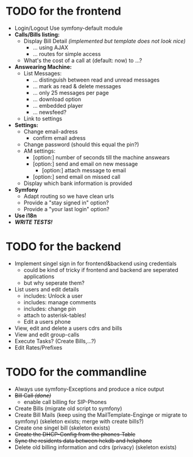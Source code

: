 # TODO for the frontend #
  * Login/Logout Use symfony-default module
  * **Calls/Bills listing:**
    * Display Bill Detail _(implemented but template does not look nice)_
      * ... using AJAX
      * ... routes for simple access
    * What's the cost of a call at (default: now) to ...?
  * **Answearing Machine:**
    * List Messages:
      * ... distinguish between read and unread messages
      * ... mark as read & delete messages
      * ... only 25 messages per page
      * ... download option
      * ... embedded player
      * ... newsfeed?
    * Link to settings
  * **Settings:** 
    * Change email-adress
      * confirm email adress
    * Change password (should this equal the pin?)
    * AM settings:
      * [option:] number of seconds till the machine answears
      * [option:] send and email on new message
        * [option:]  attach message to email
      * [option:] send email on missed call
    * Display which bank information is provided
  * **Symfony**
    * Adapt routing so we have clean urls
    * Provide a "stay signed in" option?
    * Provide a "your last login" option?
  * **Use i18n**
  * _**WRITE TESTS!**_

# TODO for the backend #
 * Implement singel sign in for frontend&backend using credentials
   * could be kind of tricky if frontend and backend are seperated applications
   * but why seperate them?
 * List users and edit details
   * includes: Unlock a user
   * includes: manage comments
   * includes: change pin
   * attach to asterisk-tables!
   * Edit a users phone
 * View, edit and delete a users cdrs and bills
 * View and edit group-calls
 * Execute Tasks? (Create Bills,...?)
 * Edit Rates/Prefixes

# TODO for the commandline #
  * Always use symfony-Exceptions and produce a nice output 
  * <strike>Bill Call _(done)_</strike>
    * enable call billing for SIP-Phones
  * Create Bills (migrate old script to symfony)
  * Create Bill Mails (keep using the MailTemplate-Enginge or migrate to symfony) (skeleton exists; merge with create bills?)
  * Create one singel bill (skeleton exists)
  * <strike>Create the DHCP-Config from the phones-Table</strike>
  * <strike>Sync the residents data between hekdb and hekphone</strike>
  * Delete old billing information and cdrs (privacy) (skeleton exists)